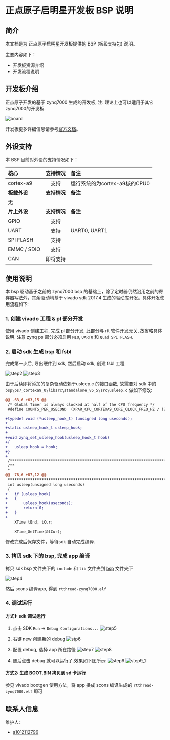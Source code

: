 # 正点原子启明星开发板 BSP 说明

## 简介

本文档是为 正点原子启明星开发板提供的 BSP (板级支持包) 说明。

主要内容如下：

- 开发板资源介绍
- 开发流程说明

## 开发板介绍

正点原子开发的基于 zynq7000 生成的开发板, 注: 理论上也可以适用于其它 zynq7000的开发板.

![board](figures/board.jpg)

开发板更多详细信息请参考[官方文档](http://www.openedv.com/docs/boards/fpga/zdyz_qimxing(V2).html)。

## 外设支持

本 BSP 目前对外设的支持情况如下：

| **核心**      | **支持情况** | **备注**                              |
| :----------------- | :----------: | :------------------------------------- |
| cortex-a9   |     支持     | 运行系统的为cortex-a9核的CPU0 |
| **板载外设**      | **支持情况** | **备注**                              |
| 无 |          |  |
| **片上外设**      | **支持情况** | **备注**                              |
| GPIO              |     支持     |  |
| UART              |     支持     | UART0,  UART1                           |
| SPI FLASH         |     支持     |  |
| EMMC / SDIO | 支持 | |
| CAN | 即将支持 | |

## 使用说明

本 bsp 驱动基于之前的 zynq7000 bsp 的基础上，除了定时器仍然沿用之前的寄存器写法外，其余驱动均基于 vivado sdk 2017.4 生成的驱动库开发。具体开发使用流程如下:

### 1. 创建 vivado 工程 & pl 部分开发

使用 vivado 创建工程, 完成 pl 部分开发, 此部分与 rtt 软件开发无关,
故省略具体说明. 注意 zynq ps 部分必须启用 `MIO`, `UART0` 和 `Quad SPI FLASH`.

### 2. 启动 sdk 生成 bsp 和 fsbl

完成第一步后, 导出硬件到 sdk, 然后启动 sdk, 创建 fsbl 工程

![step2](figures/step_2.png)
![step3](figures/step_3.png)

由于后续即将添加的复杂驱动依赖于usleep.c 的接口函数, 故需要对 sdk
中的 `bsp\ps7_cortexa9_0\libsrc\standalone_v6_5\src\usleep.c` 做如下修改:

```DIFF
@@ -63,6 +63,15 @@
 /* Global Timer is always clocked at half of the CPU frequency */
 #define COUNTS_PER_USECOND  (XPAR_CPU_CORTEXA9_CORE_CLOCK_FREQ_HZ / (2U*1000000U))
 
+typedef void (*usleep_hook_t) (unsigned long useconds);
+
+static usleep_hook_t usleep_hook;
+
+void zynq_set_usleep_hook(usleep_hook_t hook)
+{
+	usleep_hook = hook;
+}
+
 /*****************************************************************************/
 /**
 *
@@ -78,6 +87,12 @@
 ****************************************************************************/
 int usleep(unsigned long useconds)
 {
+	if (usleep_hook)
+	{
+		usleep_hook(useconds);
+		return 0;
+	}
+
 	XTime tEnd, tCur;
 
 	XTime_GetTime(&tCur);

```

修改完成后保存文件，等待sdk 自动完成编译.

### 3. 拷贝 sdk 下的 bsp, 完成 app 编译

拷贝 sdk bsp 文件夹下的 `include` 和 `lib` 文件夹到 [bsp](bsp) 文件夹下

![step4](figures/step_4.png)

然后 scons 编译app, 得到 `rtthread-zynq7000.elf`

### 4. 调试运行

#### 方式1: sdk 调试运行

1. 点击 SDK `Run` -> `Debug Configurations...`
![step5](figures/step_5.png)

2. 右键 new 创建新的 debug
![stp6](figures/step_6.png)

3. 配置 debug, 选择 app 所在路径
![step7](figures/step_7.png)
![step8](figures/step_8.png)

4. 随后点击 debug 就可以运行了.效果如下图所示:
![step9](figures/step_9.png)
![step9_1](figures/step_9_1.png)

#### 方式2: 生成 BOOT.BIN 拷贝到 sd 卡运行

参见 vivado bootgen 使用方法，将 app 换成
scons 编译生成的 `rtthread-zynq7000.elf` 即可

## 联系人信息

维护人:

- [a1012112796](https://github.com/a1012112796)
